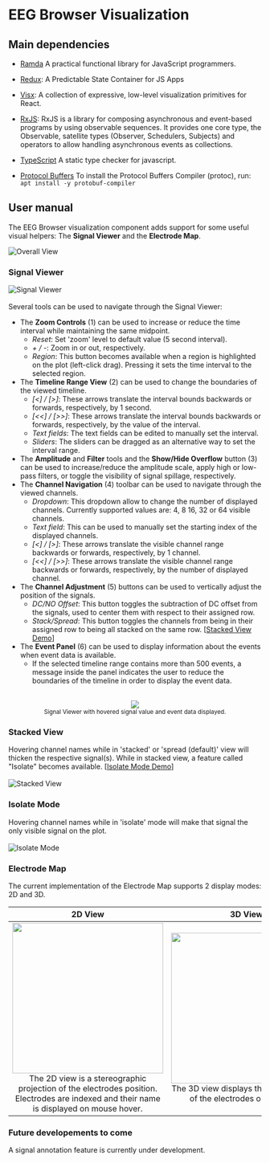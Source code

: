 # EEG Browser Visualization

## Main dependencies
- [Ramda](https://ramdajs.com)
A practical functional library for JavaScript programmers.

- [Redux](https://redux.js.org):
A Predictable State Container for JS Apps

- [Visx](https://airbnb.io/visx):
A collection of expressive, low-level visualization primitives for React.

- [RxJS](https://rxjs-dev.firebaseapp.com/guide/overview):
RxJS is a library for composing asynchronous and event-based programs by using observable sequences. 
It provides one core type, the Observable, satellite types (Observer, Schedulers, Subjects) and operators to allow handling asynchronous events as collections.

- [TypeScript](https://www.typescriptlang.org)
A static type checker for javascript.

- [Protocol Buffers](https://developers.google.com/protocol-buffers)
To install the Protocol Buffers Compiler (protoc), run:
`apt install -y protobuf-compiler`


## <a name="user-manual"></a> User manual

The EEG Browser visualization component adds support for some useful visual helpers: The **Signal Viewer** and the **Electrode Map**.

![Overall View](./../../images/overall-view.png)

### Signal Viewer
![Signal Viewer](./../../images/signal-values-details.png) <br/><br/>
Several tools can be used to navigate through the Signal Viewer:
 - The **Zoom Controls** (1) can be used to increase or reduce the time interval while maintaining the same midpoint.
   - *Reset*: Set 'zoom' level to default value (5 second interval).
   - *+ / -*: Zoom in or out, respectively.
   - *Region*: This button becomes available when a region is highlighted on the plot (left-click drag). Pressing it sets the time interval to the selected region.
 - The **Timeline Range View** (2) can be used to change the boundaries of the viewed timeline.
   - *[<] / [>]*: These arrows translate the interval bounds backwards or forwards, respectively, by 1 second.
   - *[<<] / [>>]*: These arrows translate the interval bounds backwards or forwards, respectively, by the value of the interval.
   - *Text fields*: The text fields can be edited to manually set the interval.
   - *Sliders*: The sliders can be dragged as an alternative way to set the interval range.
 - The **Amplitude** and **Filter** tools and the **Show/Hide Overflow** button (3) can be used to increase/reduce the amplitude scale, apply high or low-pass filters, or toggle the visibility of signal spillage, respectively.
 - The **Channel Navigation** (4) toolbar can be used to navigate through the viewed channels.
   - *Dropdown*: This dropdown allow to change the number of displayed channels. Currently supported values are: 4, 8 16, 32 or 64 visible channels.
   - *Text field*: This can be used to manually set the starting index of the displayed channels.
   - *[<] / [>]*: These arrows translate the visible channel range backwards or forwards, respectively, by 1 channel.
   - *[<<] / [>>]*: These arrows translate the visible channel range backwards or forwards, respectively, by the number of displayed channel.
 - The **Channel Adjustment** (5) buttons can be used to vertically adjust the position of the signals.
   - *DC/NO Offset*: This button toggles the subtraction of DC offset from the signals, used to center them with respect to their assigned row.
   - *Stack/Spread*: This button toggles the channels from being in their assigned row to being all stacked on the same row. [[Stacked View Demo](#stacked-view)]
 - The **Event Panel** (6) can be used to display information about the events when event data is available.
   - If the selected timeline range contains more than 500 events, a message inside the panel indicates the user to reduce the boundaries of the timeline in order to display the event data.
<br/><br/>
<p style="text-align: center;">
  <img width src="./../../images/signal-values.png"/><br/>
  <sub>Signal Viewer with hovered signal value and event data displayed.</sub>
</p>


### Stacked View
Hovering channel names while in 'stacked' or 'spread (default)' view will thicken the respective signal(s). While in stacked view, a feature called "Isolate" becomes available. [[Isolate Mode Demo](#isolate-mode)]
<br/><br/>![Stacked View](./../../images/signal-stacked.png) <br/>


### Isolate Mode
Hovering channel names while in 'isolate' mode will make that signal the only visible signal on the plot.
<br/><br/>![Isolate Mode](./../../images/signal-isolated.png) <br/>


### Electrode Map 
The current implementation of the Electrode Map supports 2 display modes: 2D and 3D.

| 2D View | 3D View |
|:-------------------------:|:-------------------------:|
|<img width="300" src="./../../images/electrodes-2d-hover.png"/><br/> The 2D view is a stereographic projection of the electrodes position. Electrodes are indexed and their name is displayed on mouse hover.  | <img width="300" src="./../../images/electrodes-3d.png" /><br/> The 3D view displays the exact position of the electrodes on the brain. |


### Future developements to come
A signal annotation feature is currently under development.


